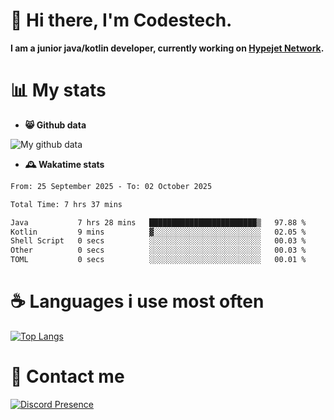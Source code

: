 # 👋 Hi there, I'm Codestech.
**I am a junior java/kotlin developer, currently working on [Hypejet Network](https://github.com/Hypejet).**

# 📊 My stats
- **😸 Github data**

![My github data](https://github-readme-stats.vercel.app/api?username=Codestech1&count_private=true&include_all_commits=true&theme=codeSTACKr)

- **🕰️ Wakatime stats**
<!--START_SECTION:waka-->

```txt
From: 25 September 2025 - To: 02 October 2025

Total Time: 7 hrs 37 mins

Java           7 hrs 28 mins   ████████████████████████▒   97.88 %
Kotlin         9 mins          ▓░░░░░░░░░░░░░░░░░░░░░░░░   02.05 %
Shell Script   0 secs          ░░░░░░░░░░░░░░░░░░░░░░░░░   00.03 %
Other          0 secs          ░░░░░░░░░░░░░░░░░░░░░░░░░   00.03 %
TOML           0 secs          ░░░░░░░░░░░░░░░░░░░░░░░░░   00.01 %
```

<!--END_SECTION:waka-->

# ☕ Languages i use most often
[![Top Langs](https://github-readme-stats.vercel.app/api/top-langs/?username=Codestech1&layout=compact&langs_count=8&exclude_repo=window5000.github.io&theme=codeSTACKr)](https://github.com/anuraghazra/github-readme-stats)

# 💬 Contact me
[![Discord Presence](https://lanyard.cnrad.dev/api/650718742157852740)](https://discord.com/users/650718742157852740)
</br>
